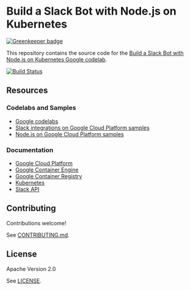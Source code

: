 # Build a Slack Bot with Node.js on Kubernetes

[![Greenkeeper badge](https://badges.greenkeeper.io/googlecodelabs/cloud-slack-bot.svg)](https://greenkeeper.io/)

This repository contains the source code for the [Build a Slack Bot with Node.js on Kubernetes
Google codelab][cloud-slack-bot-codelab].

[![Build Status][travis-status-image]][travis-status]

[cloud-slack-bot-codelab]: https://codelabs.developers.google.com/codelabs/cloud-slack-bot/
[travis-status]: https://travis-ci.org/googlecodelabs/cloud-slack-bot
[travis-status-image]: https://travis-ci.org/googlecodelabs/cloud-slack-bot.svg?branch=master

## Resources

### Codelabs and Samples

- [Google codelabs][codelabs]
- [Slack integrations on Google Cloud Platform samples][slack-samples]
- [Node.js on Google Cloud Platform samples][nodejs-samples]

[codelabs]: https://g.co/codelabs
[nodejs-samples]: https://github.com/GoogleCloudPlatform/nodejs-docs-samples
[slack-samples]: https://github.com/GoogleCloudPlatform/slack-samples

### Documentation

- [Google Cloud Platform][cloud]
- [Google Container Engine][container-engine]
- [Google Container Registry][container-registry]
- [Kubernetes][kubernetes]
- [Slack API][slack-api]

[cloud]: https://cloud.google.com/
[container-engine]: https://cloud.google.com/container-engine/
[container-registry]: https://cloud.google.com/container-registry/
[kubernetes]: http://kubernetes.io/
[slack-api]: https://api.slack.com/

## Contributing

Contributions welcome!

See [CONTRIBUTING.md](CONTRIBUTING.md).

## License

Apache Version 2.0

See [LICENSE](LICENSE).
